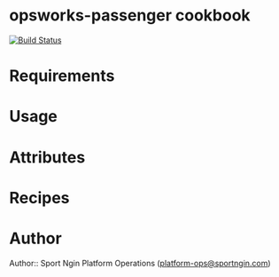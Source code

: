 # opsworks-passenger cookbook

[![Build Status](https://travis-ci.org/sportngin-cookbooks/opsworks-passenger.svg?branch=master)](https://travis-ci.org/sportngin-cookbooks/opsworks-passenger)

# Requirements

# Usage

# Attributes

# Recipes

# Author

Author:: Sport Ngin Platform Operations (<platform-ops@sportngin.com>)
